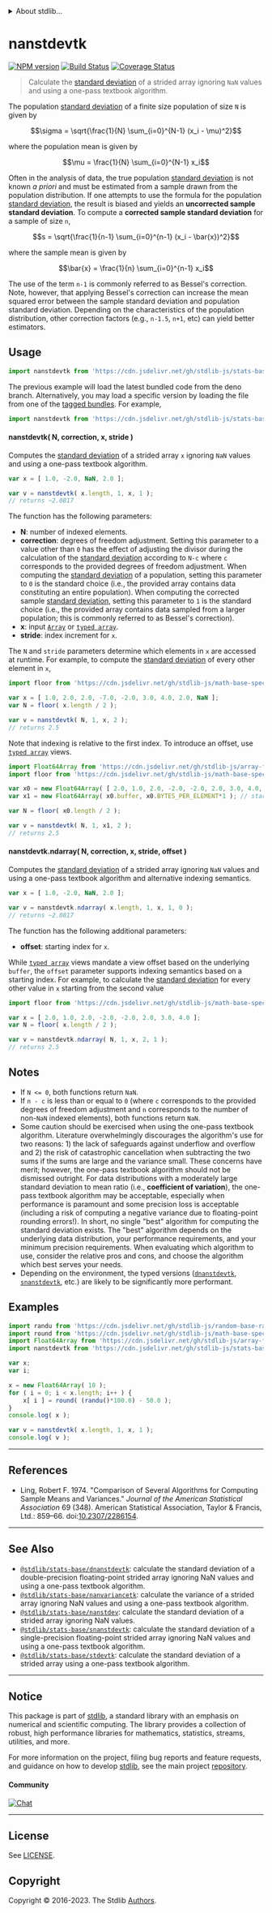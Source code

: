 <!--

@license Apache-2.0

Copyright (c) 2020 The Stdlib Authors.

Licensed under the Apache License, Version 2.0 (the "License");
you may not use this file except in compliance with the License.
You may obtain a copy of the License at

   http://www.apache.org/licenses/LICENSE-2.0

Unless required by applicable law or agreed to in writing, software
distributed under the License is distributed on an "AS IS" BASIS,
WITHOUT WARRANTIES OR CONDITIONS OF ANY KIND, either express or implied.
See the License for the specific language governing permissions and
limitations under the License.

-->


<details>
  <summary>
    About stdlib...
  </summary>
  <p>We believe in a future in which the web is a preferred environment for numerical computation. To help realize this future, we've built stdlib. stdlib is a standard library, with an emphasis on numerical and scientific computation, written in JavaScript (and C) for execution in browsers and in Node.js.</p>
  <p>The library is fully decomposable, being architected in such a way that you can swap out and mix and match APIs and functionality to cater to your exact preferences and use cases.</p>
  <p>When you use stdlib, you can be absolutely certain that you are using the most thorough, rigorous, well-written, studied, documented, tested, measured, and high-quality code out there.</p>
  <p>To join us in bringing numerical computing to the web, get started by checking us out on <a href="https://github.com/stdlib-js/stdlib">GitHub</a>, and please consider <a href="https://opencollective.com/stdlib">financially supporting stdlib</a>. We greatly appreciate your continued support!</p>
</details>

# nanstdevtk

[![NPM version][npm-image]][npm-url] [![Build Status][test-image]][test-url] [![Coverage Status][coverage-image]][coverage-url] <!-- [![dependencies][dependencies-image]][dependencies-url] -->

> Calculate the [standard deviation][standard-deviation] of a strided array ignoring `NaN` values and using a one-pass textbook algorithm.

<section class="intro">

The population [standard deviation][standard-deviation] of a finite size population of size `N` is given by

<!-- <equation class="equation" label="eq:population_standard_deviation" align="center" raw="\sigma = \sqrt{\frac{1}{N} \sum_{i=0}^{N-1} (x_i - \mu)^2}" alt="Equation for the population standard deviation."> -->

```math
\sigma = \sqrt{\frac{1}{N} \sum_{i=0}^{N-1} (x_i - \mu)^2}
```

<!-- <div class="equation" align="center" data-raw-text="\sigma = \sqrt{\frac{1}{N} \sum_{i=0}^{N-1} (x_i - \mu)^2}" data-equation="eq:population_standard_deviation">
    <img src="https://cdn.jsdelivr.net/gh/stdlib-js/stdlib@2e256347b5576a6bb61919dc12bde15a7fd59ae8/lib/node_modules/@stdlib/stats/base/nanstdevtk/docs/img/equation_population_standard_deviation.svg" alt="Equation for the population standard deviation.">
    <br>
</div> -->

<!-- </equation> -->

where the population mean is given by

<!-- <equation class="equation" label="eq:population_mean" align="center" raw="\mu = \frac{1}{N} \sum_{i=0}^{N-1} x_i" alt="Equation for the population mean."> -->

```math
\mu = \frac{1}{N} \sum_{i=0}^{N-1} x_i
```

<!-- <div class="equation" align="center" data-raw-text="\mu = \frac{1}{N} \sum_{i=0}^{N-1} x_i" data-equation="eq:population_mean">
    <img src="https://cdn.jsdelivr.net/gh/stdlib-js/stdlib@2e256347b5576a6bb61919dc12bde15a7fd59ae8/lib/node_modules/@stdlib/stats/base/nanstdevtk/docs/img/equation_population_mean.svg" alt="Equation for the population mean.">
    <br>
</div> -->

<!-- </equation> -->

Often in the analysis of data, the true population [standard deviation][standard-deviation] is not known _a priori_ and must be estimated from a sample drawn from the population distribution. If one attempts to use the formula for the population [standard deviation][standard-deviation], the result is biased and yields an **uncorrected sample standard deviation**. To compute a **corrected sample standard deviation** for a sample of size `n`,

<!-- <equation class="equation" label="eq:corrected_sample_standard_deviation" align="center" raw="s = \sqrt{\frac{1}{n-1} \sum_{i=0}^{n-1} (x_i - \bar{x})^2}" alt="Equation for computing a corrected sample standard deviation."> -->

```math
s = \sqrt{\frac{1}{n-1} \sum_{i=0}^{n-1} (x_i - \bar{x})^2}
```

<!-- <div class="equation" align="center" data-raw-text="s = \sqrt{\frac{1}{n-1} \sum_{i=0}^{n-1} (x_i - \bar{x})^2}" data-equation="eq:corrected_sample_standard_deviation">
    <img src="https://cdn.jsdelivr.net/gh/stdlib-js/stdlib@2e256347b5576a6bb61919dc12bde15a7fd59ae8/lib/node_modules/@stdlib/stats/base/nanstdevtk/docs/img/equation_corrected_sample_standard_deviation.svg" alt="Equation for computing a corrected sample standard deviation.">
    <br>
</div> -->

<!-- </equation> -->

where the sample mean is given by

<!-- <equation class="equation" label="eq:sample_mean" align="center" raw="\bar{x} = \frac{1}{n} \sum_{i=0}^{n-1} x_i" alt="Equation for the sample mean."> -->

```math
\bar{x} = \frac{1}{n} \sum_{i=0}^{n-1} x_i
```

<!-- <div class="equation" align="center" data-raw-text="\bar{x} = \frac{1}{n} \sum_{i=0}^{n-1} x_i" data-equation="eq:sample_mean">
    <img src="https://cdn.jsdelivr.net/gh/stdlib-js/stdlib@2e256347b5576a6bb61919dc12bde15a7fd59ae8/lib/node_modules/@stdlib/stats/base/nanstdevtk/docs/img/equation_sample_mean.svg" alt="Equation for the sample mean.">
    <br>
</div> -->

<!-- </equation> -->

The use of the term `n-1` is commonly referred to as Bessel's correction. Note, however, that applying Bessel's correction can increase the mean squared error between the sample standard deviation and population standard deviation. Depending on the characteristics of the population distribution, other correction factors (e.g., `n-1.5`, `n+1`, etc) can yield better estimators.

</section>

<!-- /.intro -->



<section class="usage">

## Usage

```javascript
import nanstdevtk from 'https://cdn.jsdelivr.net/gh/stdlib-js/stats-base-nanstdevtk@deno/mod.js';
```
The previous example will load the latest bundled code from the deno branch. Alternatively, you may load a specific version by loading the file from one of the [tagged bundles](https://github.com/stdlib-js/stats-base-nanstdevtk/tags). For example,

```javascript
import nanstdevtk from 'https://cdn.jsdelivr.net/gh/stdlib-js/stats-base-nanstdevtk@v0.1.1-deno/mod.js';
```

#### nanstdevtk( N, correction, x, stride )

Computes the [standard deviation][standard-deviation] of a strided array `x` ignoring `NaN` values and using a one-pass textbook algorithm.

```javascript
var x = [ 1.0, -2.0, NaN, 2.0 ];

var v = nanstdevtk( x.length, 1, x, 1 );
// returns ~2.0817
```

The function has the following parameters:

-   **N**: number of indexed elements.
-   **correction**: degrees of freedom adjustment. Setting this parameter to a value other than `0` has the effect of adjusting the divisor during the calculation of the [standard deviation][standard-deviation] according to `N-c` where `c` corresponds to the provided degrees of freedom adjustment. When computing the [standard deviation][standard-deviation] of a population, setting this parameter to `0` is the standard choice (i.e., the provided array contains data constituting an entire population). When computing the corrected sample [standard deviation][standard-deviation], setting this parameter to `1` is the standard choice (i.e., the provided array contains data sampled from a larger population; this is commonly referred to as Bessel's correction).
-   **x**: input [`Array`][mdn-array] or [`typed array`][mdn-typed-array].
-   **stride**: index increment for `x`.

The `N` and `stride` parameters determine which elements in `x` are accessed at runtime. For example, to compute the [standard deviation][standard-deviation] of every other element in `x`,

```javascript
import floor from 'https://cdn.jsdelivr.net/gh/stdlib-js/math-base-special-floor@deno/mod.js';

var x = [ 1.0, 2.0, 2.0, -7.0, -2.0, 3.0, 4.0, 2.0, NaN ];
var N = floor( x.length / 2 );

var v = nanstdevtk( N, 1, x, 2 );
// returns 2.5
```

Note that indexing is relative to the first index. To introduce an offset, use [`typed array`][mdn-typed-array] views.

<!-- eslint-disable stdlib/capitalized-comments -->

```javascript
import Float64Array from 'https://cdn.jsdelivr.net/gh/stdlib-js/array-float64@deno/mod.js';
import floor from 'https://cdn.jsdelivr.net/gh/stdlib-js/math-base-special-floor@deno/mod.js';

var x0 = new Float64Array( [ 2.0, 1.0, 2.0, -2.0, -2.0, 2.0, 3.0, 4.0, NaN ] );
var x1 = new Float64Array( x0.buffer, x0.BYTES_PER_ELEMENT*1 ); // start at 2nd element

var N = floor( x0.length / 2 );

var v = nanstdevtk( N, 1, x1, 2 );
// returns 2.5
```

#### nanstdevtk.ndarray( N, correction, x, stride, offset )

Computes the [standard deviation][standard-deviation] of a strided array ignoring `NaN` values and using a one-pass textbook algorithm and alternative indexing semantics.

```javascript
var x = [ 1.0, -2.0, NaN, 2.0 ];

var v = nanstdevtk.ndarray( x.length, 1, x, 1, 0 );
// returns ~2.0817
```

The function has the following additional parameters:

-   **offset**: starting index for `x`.

While [`typed array`][mdn-typed-array] views mandate a view offset based on the underlying `buffer`, the `offset` parameter supports indexing semantics based on a starting index. For example, to calculate the [standard deviation][standard-deviation] for every other value in `x` starting from the second value

```javascript
import floor from 'https://cdn.jsdelivr.net/gh/stdlib-js/math-base-special-floor@deno/mod.js';

var x = [ 2.0, 1.0, 2.0, -2.0, -2.0, 2.0, 3.0, 4.0 ];
var N = floor( x.length / 2 );

var v = nanstdevtk.ndarray( N, 1, x, 2, 1 );
// returns 2.5
```

</section>

<!-- /.usage -->

<section class="notes">

## Notes

-   If `N <= 0`, both functions return `NaN`.
-   If `n - c` is less than or equal to `0` (where `c` corresponds to the provided degrees of freedom adjustment and `n` corresponds to the number of non-`NaN` indexed elements), both functions return `NaN`.
-   Some caution should be exercised when using the one-pass textbook algorithm. Literature overwhelmingly discourages the algorithm's use for two reasons: 1) the lack of safeguards against underflow and overflow and 2) the risk of catastrophic cancellation when subtracting the two sums if the sums are large and the variance small. These concerns have merit; however, the one-pass textbook algorithm should not be dismissed outright. For data distributions with a moderately large standard deviation to mean ratio (i.e., **coefficient of variation**), the one-pass textbook algorithm may be acceptable, especially when performance is paramount and some precision loss is acceptable (including a risk of computing a negative variance due to floating-point rounding errors!). In short, no single "best" algorithm for computing the standard deviation exists. The "best" algorithm depends on the underlying data distribution, your performance requirements, and your minimum precision requirements. When evaluating which algorithm to use, consider the relative pros and cons, and choose the algorithm which best serves your needs.
-   Depending on the environment, the typed versions ([`dnanstdevtk`][@stdlib/stats/base/dnanstdevtk], [`snanstdevtk`][@stdlib/stats/base/snanstdevtk], etc.) are likely to be significantly more performant.

</section>

<!-- /.notes -->

<section class="examples">

## Examples

<!-- eslint no-undef: "error" -->

```javascript
import randu from 'https://cdn.jsdelivr.net/gh/stdlib-js/random-base-randu@deno/mod.js';
import round from 'https://cdn.jsdelivr.net/gh/stdlib-js/math-base-special-round@deno/mod.js';
import Float64Array from 'https://cdn.jsdelivr.net/gh/stdlib-js/array-float64@deno/mod.js';
import nanstdevtk from 'https://cdn.jsdelivr.net/gh/stdlib-js/stats-base-nanstdevtk@deno/mod.js';

var x;
var i;

x = new Float64Array( 10 );
for ( i = 0; i < x.length; i++ ) {
    x[ i ] = round( (randu()*100.0) - 50.0 );
}
console.log( x );

var v = nanstdevtk( x.length, 1, x, 1 );
console.log( v );
```

</section>

<!-- /.examples -->

* * *

<section class="references">

## References

-   Ling, Robert F. 1974. "Comparison of Several Algorithms for Computing Sample Means and Variances." _Journal of the American Statistical Association_ 69 (348). American Statistical Association, Taylor & Francis, Ltd.: 859–66. doi:[10.2307/2286154][@ling:1974a].

</section>

<!-- /.references -->

<!-- Section for related `stdlib` packages. Do not manually edit this section, as it is automatically populated. -->

<section class="related">

* * *

## See Also

-   <span class="package-name">[`@stdlib/stats-base/dnanstdevtk`][@stdlib/stats/base/dnanstdevtk]</span><span class="delimiter">: </span><span class="description">calculate the standard deviation of a double-precision floating-point strided array ignoring NaN values and using a one-pass textbook algorithm.</span>
-   <span class="package-name">[`@stdlib/stats-base/nanvariancetk`][@stdlib/stats/base/nanvariancetk]</span><span class="delimiter">: </span><span class="description">calculate the variance of a strided array ignoring NaN values and using a one-pass textbook algorithm.</span>
-   <span class="package-name">[`@stdlib/stats-base/nanstdev`][@stdlib/stats/base/nanstdev]</span><span class="delimiter">: </span><span class="description">calculate the standard deviation of a strided array ignoring NaN values.</span>
-   <span class="package-name">[`@stdlib/stats-base/snanstdevtk`][@stdlib/stats/base/snanstdevtk]</span><span class="delimiter">: </span><span class="description">calculate the standard deviation of a single-precision floating-point strided array ignoring NaN values and using a one-pass textbook algorithm.</span>
-   <span class="package-name">[`@stdlib/stats-base/stdevtk`][@stdlib/stats/base/stdevtk]</span><span class="delimiter">: </span><span class="description">calculate the standard deviation of a strided array using a one-pass textbook algorithm.</span>

</section>

<!-- /.related -->

<!-- Section for all links. Make sure to keep an empty line after the `section` element and another before the `/section` close. -->


<section class="main-repo" >

* * *

## Notice

This package is part of [stdlib][stdlib], a standard library with an emphasis on numerical and scientific computing. The library provides a collection of robust, high performance libraries for mathematics, statistics, streams, utilities, and more.

For more information on the project, filing bug reports and feature requests, and guidance on how to develop [stdlib][stdlib], see the main project [repository][stdlib].

#### Community

[![Chat][chat-image]][chat-url]

---

## License

See [LICENSE][stdlib-license].


## Copyright

Copyright &copy; 2016-2023. The Stdlib [Authors][stdlib-authors].

</section>

<!-- /.stdlib -->

<!-- Section for all links. Make sure to keep an empty line after the `section` element and another before the `/section` close. -->

<section class="links">

[npm-image]: http://img.shields.io/npm/v/@stdlib/stats-base-nanstdevtk.svg
[npm-url]: https://npmjs.org/package/@stdlib/stats-base-nanstdevtk

[test-image]: https://github.com/stdlib-js/stats-base-nanstdevtk/actions/workflows/test.yml/badge.svg?branch=v0.1.1
[test-url]: https://github.com/stdlib-js/stats-base-nanstdevtk/actions/workflows/test.yml?query=branch:v0.1.1

[coverage-image]: https://img.shields.io/codecov/c/github/stdlib-js/stats-base-nanstdevtk/main.svg
[coverage-url]: https://codecov.io/github/stdlib-js/stats-base-nanstdevtk?branch=main

<!--

[dependencies-image]: https://img.shields.io/david/stdlib-js/stats-base-nanstdevtk.svg
[dependencies-url]: https://david-dm.org/stdlib-js/stats-base-nanstdevtk/main

-->

[chat-image]: https://img.shields.io/gitter/room/stdlib-js/stdlib.svg
[chat-url]: https://app.gitter.im/#/room/#stdlib-js_stdlib:gitter.im

[stdlib]: https://github.com/stdlib-js/stdlib

[stdlib-authors]: https://github.com/stdlib-js/stdlib/graphs/contributors

[umd]: https://github.com/umdjs/umd
[es-module]: https://developer.mozilla.org/en-US/docs/Web/JavaScript/Guide/Modules

[deno-url]: https://github.com/stdlib-js/stats-base-nanstdevtk/tree/deno
[umd-url]: https://github.com/stdlib-js/stats-base-nanstdevtk/tree/umd
[esm-url]: https://github.com/stdlib-js/stats-base-nanstdevtk/tree/esm
[branches-url]: https://github.com/stdlib-js/stats-base-nanstdevtk/blob/main/branches.md

[stdlib-license]: https://raw.githubusercontent.com/stdlib-js/stats-base-nanstdevtk/main/LICENSE

[standard-deviation]: https://en.wikipedia.org/wiki/Standard_deviation

[mdn-array]: https://developer.mozilla.org/en-US/docs/Web/JavaScript/Reference/Global_Objects/Array

[mdn-typed-array]: https://developer.mozilla.org/en-US/docs/Web/JavaScript/Reference/Global_Objects/TypedArray

[@ling:1974a]: https://doi.org/10.2307/2286154

<!-- <related-links> -->

[@stdlib/stats/base/dnanstdevtk]: https://github.com/stdlib-js/stats-base-dnanstdevtk/tree/deno

[@stdlib/stats/base/nanvariancetk]: https://github.com/stdlib-js/stats-base-nanvariancetk/tree/deno

[@stdlib/stats/base/nanstdev]: https://github.com/stdlib-js/stats-base-nanstdev/tree/deno

[@stdlib/stats/base/snanstdevtk]: https://github.com/stdlib-js/stats-base-snanstdevtk/tree/deno

[@stdlib/stats/base/stdevtk]: https://github.com/stdlib-js/stats-base-stdevtk/tree/deno

<!-- </related-links> -->

</section>

<!-- /.links -->
